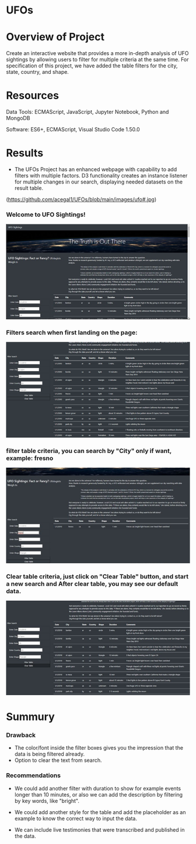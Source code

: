 # UFOs

# Overview of Project

Create an interactive website that provides a more in-depth analysis of UFO sightings by allowing users to filter for multiple criteria at the same time. For specification of this project, we have added the table filters for the city, state, country, and shape.

# Resources

Data Tools: ECMAScript, JavaScript, Jupyter Notebook, Python and MongoDB

Software: ES6+, ECMAScript, Visual Studio Code 1.50.0

# Results

- The UFOs Project has an enhanced webpage with capability to add filters with multiple factors. D3 functionality creates an instance listener for multiple changes in our search, displaying needed datasets on the result table.

(https://github.com/acegal1/UFOs/blob/main/images/ufo#.jpg) 
### Welcome to UFO Sightings!

![UFOs_1](https://github.com/acegal1/UFOs/blob/main/images/ufo1.jpg)

### Filters search when first landing on the page:

![UFOs_2](https://github.com/acegal1/UFOs/blob/main/images/ufo2.png)

### filter table criteria, you can search by "City" only if want, example: fresno

![filter search by_city](https://github.com/acegal1/UFOs/blob/main/images/ufo3.jpg)

### Clear table criteria, just click on "Clear Table" button, and start a new search and After clear table, you may see our default data.

![UFOs_4](https://github.com/acegal1/UFOs/blob/main/images/ufo4.jpg)


# Summury

### Drawback

- The color/font inside the filter boxes gives you the impression that the data is being filtered already.
- Option to clear the text from search.  


### Recommendations

- We could add another filter with duration to show for example events longer than 10 minutes, or also we can add the description by filtering by key words, like "bright".

- We could add another style for the table and add the placeholder as an example to know the correct way to input the data.

- We can include live testimonies that were transcribed and published in the data.